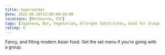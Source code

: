 ```yaml
---
title: Supernormal
date: 2022-05-10T13:00:00+10:00
locations: [Melbourne, VIC]
tags: [Japanese, Bar, Vegetarian, Allergen Substitutes, Good for Groups, Book Ahead]
rating: 4
---
```


Fancy, and filling modern Asian food. Get the set menu if you’re going with a group.